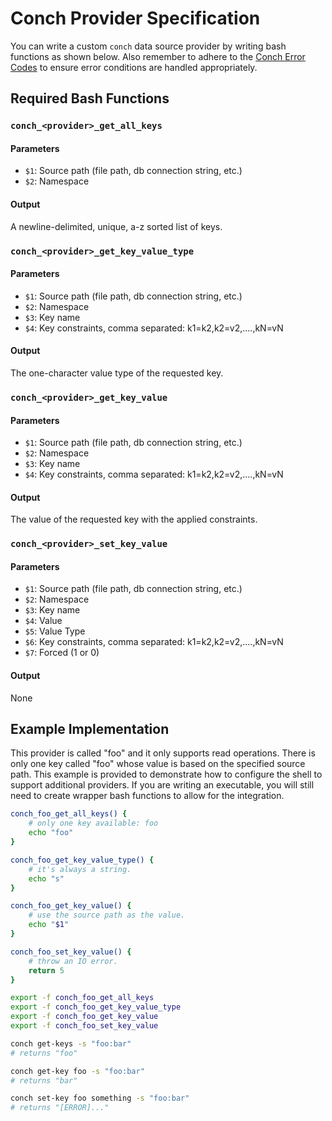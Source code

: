 # Conch Provider Specification

You can write a custom `conch` data source provider by writing bash functions as shown below. Also remember to adhere to the [Conch Error Codes](./errors.md) to ensure error conditions are handled appropriately.

## Required Bash Functions

### `conch_<provider>_get_all_keys`
#### Parameters
- `$1`: Source path (file path, db connection string, etc.)
- `$2`: Namespace
#### Output
A newline-delimited, unique, a-z sorted list of keys.

### `conch_<provider>_get_key_value_type`
#### Parameters
- `$1`: Source path (file path, db connection string, etc.)
- `$2`: Namespace
- `$3`: Key name
- `$4`: Key constraints, comma separated: k1=k2,k2=v2,....,kN=vN
#### Output
The one-character value type of the requested key.

### `conch_<provider>_get_key_value`
#### Parameters
- `$1`: Source path (file path, db connection string, etc.)
- `$2`: Namespace
- `$3`: Key name
- `$4`: Key constraints, comma separated: k1=k2,k2=v2,....,kN=vN
#### Output
The value of the requested key with the applied constraints.

### `conch_<provider>_set_key_value`
#### Parameters
- `$1`: Source path (file path, db connection string, etc.)
- `$2`: Namespace
- `$3`: Key name
- `$4`: Value
- `$5`: Value Type
- `$6`: Key constraints, comma separated: k1=k2,k2=v2,....,kN=vN
- `$7`: Forced (1 or 0)
#### Output
None

## Example Implementation

This provider is called "foo" and it only supports read operations. There is only one key called "foo" whose value is based on the specified source path. This example is provided to demonstrate how to configure the shell to support additional providers. If you are writing an executable, you will still need to create wrapper bash functions to allow for the integration.

```bash
conch_foo_get_all_keys() {
    # only one key available: foo
    echo "foo"
}

conch_foo_get_key_value_type() {
    # it's always a string.
    echo "s"
}

conch_foo_get_key_value() {
    # use the source path as the value.
    echo "$1"
}

conch_foo_set_key_value() {
    # throw an IO error.
    return 5
}

export -f conch_foo_get_all_keys
export -f conch_foo_get_key_value_type
export -f conch_foo_get_key_value
export -f conch_foo_set_key_value

conch get-keys -s "foo:bar"
# returns "foo"

conch get-key foo -s "foo:bar"
# returns "bar"

conch set-key foo something -s "foo:bar"
# returns "[ERROR]..."
```